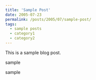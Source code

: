 ```yaml
---
title: 'Sample Post'
date: 2005-07-23
permalink: /posts/2005/07/sample-post/
tags:
  - sample posts
  - category1
  - category2
---
```


This is a sample blog post. 

sample

sample
